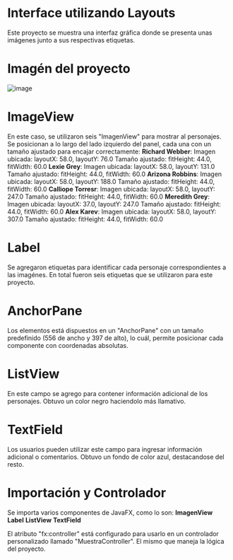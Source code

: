 # Interface utilizando Layouts
Este proyecto se muestra una interfaz gráfica donde se presenta unas imágenes junto a sus respectivas etiquetas. 

# Imagén del proyecto
![image](https://github.com/vnssmb/programacion3-1/assets/142614155/d40256f9-8fbf-4723-924e-208d6ad6955e)

# ImageView
En este caso, se utilizaron seis "ImagenView" para mostrar al personajes. Se posicionan a lo largo del lado izquierdo del panel, cada una con un tamaño ajustado para encajar correctamente:
**Richard Webber**: 
Imagen ubicada: layoutX: 58.0, layoutY: 76.0
Tamaño ajustado: fitHeight: 44.0, fitWidth: 60.0
**Lexie Grey**: 
Imagen ubicada: layoutX: 58.0, layoutY: 131.0
Tamaño ajustado: fitHeight: 44.0, fitWidth: 60.0
**Arizona Robbins**: 
Imagen ubicada: layoutX: 58.0, layoutY: 188.0
Tamaño ajustado: fitHeight: 44.0, fitWidth: 60.0
**Calliope Torresr**: 
Imagen ubicada: layoutX: 58.0, layoutY: 247.0
Tamaño ajustado: fitHeight: 44.0, fitWidth: 60.0
**Meredith Grey**: 
Imagen ubicada: layoutX: 37.0, layoutY: 247.0
Tamaño ajustado: fitHeight: 44.0, fitWidth: 60.0
**Alex Karev**: 
Imagen ubicada: layoutX: 58.0, layoutY: 307.0
Tamaño ajustado: fitHeight: 44.0, fitWidth: 60.0

# Label
Se agregaron etiquetas para identificar cada personaje correspondientes a las imagénes. En total fueron seis etiquetas que se utilizaron para este proyecto.

# AnchorPane
Los elementos está dispuestos en un "AnchorPane" con un tamaño predefinido (556 de ancho y 397 de alto), lo cuál, permite posicionar cada componente con coordenadas absolutas.

# ListView
En este campo se agrego para contener información adicional de los personajes. Obtuvo un color negro haciendolo más llamativo.

# TextField
Los usuarios pueden utilizar este campo para ingresar información adicional o comentarios. Obtuvo un fondo de color azul, destacandose del resto.

# Importación y Controlador
Se importa varios componentes de JavaFX, como lo son:
**ImagenView**
**Label**
**ListView**
**TextField**

El atributo "fx:controller" está configurado para usarlo en un controlador personalizado llamado "MuestraController". El mismo que maneja la lógica del proyecto.
